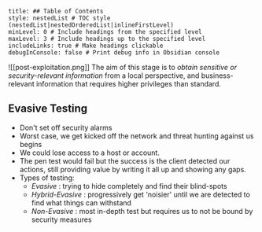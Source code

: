 ```table-of-contents
title: ## Table of Contents
style: nestedList # TOC style (nestedList|nestedOrderedList|inlineFirstLevel)
minLevel: 0 # Include headings from the specified level
maxLevel: 3 # Include headings up to the specified level
includeLinks: true # Make headings clickable
debugInConsole: false # Print debug info in Obsidian console
```

![[post-exploitation.png]]
The aim of this stage is to *obtain sensitive or security-relevant information* from a local perspective, and business-relevant information that requires higher privileges than standard.

## Evasive Testing
- Don't set off security alarms
- Worst case, we get kicked off the network and threat hunting against us begins
- We could lose access to a host or account.
- The pen test would fail but the success is the client detected our actions, still providing value by writing it all up and showing any gaps.
- Types of testing:
	- *Evasive* : trying to hide completely and find their blind-spots
	- *Hybrid-Evasive* : progressively get 'noisier' until we are detected to find what things can withstand
	- *Non-Evasive* : most in-depth test but requires us to not be bound by security measures
